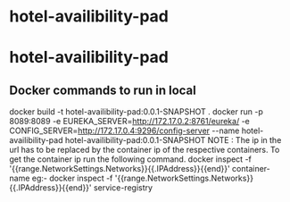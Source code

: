 # hotel-availibility-pad
# hotel-availibility-pad
Docker commands to run in local
--------------------------------
docker build -t hotel-availibility-pad:0.0.1-SNAPSHOT .
docker run -p 8089:8089 -e EUREKA_SERVER=http://172.17.0.2:8761/eureka/ -e CONFIG_SERVER=http://172.17.0.4:9296/config-server --name hotel-availibility-pad hotel-availibility-pad:0.0.1-SNAPSHOT
NOTE : The ip in the url has to be replaced by the container ip of the respective containers. To get the container ip run the following command.
docker inspect -f '{{range.NetworkSettings.Networks}}{{.IPAddress}}{{end}}' container-name
eg:- docker inspect -f '{{range.NetworkSettings.Networks}}{{.IPAddress}}{{end}}' service-registry
